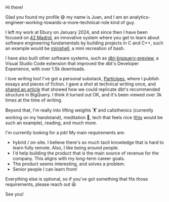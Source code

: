Hi there!

Glad you found my profile 😄 my name is Juan, and I am an analytics-engineer-working-towards-a-more-technical-role kind of guy.

I left my work at Ebury on January 2024, and since then I have been focused on [42 Madrid](https://www.42madrid.com/en/), an innovative system where you get to learn about software engineering fundamentals by building projects in C and C++, such an example would be [minishell](https://github.com/cmunoz-g/minishell), a mini recreation of bash.

I have also built other software systems, such as [dbt-bigquery-preview](https://github.com/jjuanramos/dbt-bigquery-preview), a Visual Studio Code extension that improved the dbt's Developer Experience, with over 1.5k downloads.

I love writing too! I've got a personal substack, [Partícipes](https://participes.substack.com/), where I publish essays and pieces of fiction. I gave a shot at technical writing once, and [shared an article](https://towardsanalyticsengineering.substack.com/p/how-to-configure-dbt-projects-in) that showed how we could replicate dbt's recommended structure in BigQuery. I think it turned out OK, and it's been viewed over 3k times at the time of writing.

Beyond that, I'm really into lifting weights 🏋️ and calisthenics (currently working on my handstand), meditation 🐲, tech that feels nice ([this](https://daylightcomputer.com/) would be such an example), reading, and much more.

I'm currently looking for a job! My main requirements are:
* hybrid / on-site. I believe there's so much tacit knowledge that is hard to learn fully remote. Also, I like being around people.
* I'd help building the product that is the main source of revenue for the company. This aligns with my long-term career goals.
* The product seems interesting, and solves a problem.
* Senior people I can learn from!

Everything else is optional, so if you've got something that fits those requirements, please reach out 😃

See you!

<!--
**jjuanramos/jjuanramos** is a ✨ _special_ ✨ repository because its `README.md` (this file) appears on your GitHub profile.

Here are some ideas to get you started:

- 🔭 I’m currently working on ...
- 🌱 I’m currently learning ...
- 👯 I’m looking to collaborate on ...
- 🤔 I’m looking for help with ...
- 💬 Ask me about ...
- 📫 How to reach me: ...
- 😄 Pronouns: ...
- ⚡ Fun fact: ...
-->
